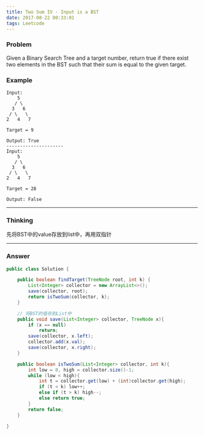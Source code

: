 ```yaml
---
title: Two Sum IV - Input is a BST
date: 2017-08-22 00:33:01
tags: Leetcode
---
```


### Problem

Given a Binary Search Tree and a target number, return true if there exist two elements in the BST such that their sum is equal to the given target.<!-- more -->

### Example

```
Input: 
    5
   / \
  3   6
 / \   \
2   4   7

Target = 9

Output: True
---------------------
Input: 
    5
   / \
  3   6
 / \   \
2   4   7

Target = 28

Output: False
```

---

### Thinking

先将BST中的value存放到list中，再用双指针

---

### Answer

```java
public class Solution {

    public boolean findTarget(TreeNode root, int k) {
        List<Integer> collector = new ArrayList<>();
        save(collector, root);
        return isTwoSum(collector, k);
    }

    // 将BST的值存到List中
    public void save(List<Integer> collector, TreeNode x){
        if (x == null)
            return;
        save(collector, x.left);
        collector.add(x.val);
        save(collector, x.right);
    }

    public boolean isTwoSum(List<Integer> collector, int k){
        int low = 0, high = collector.size()-1;
        while (low < high){
            int t = collector.get(low) + (int)collector.get(high);
            if (t < k) low++;
            else if (t > k) high--;
            else return true;
        }
        return false;
    }

}
```